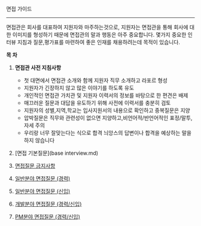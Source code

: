 면접 가이드

--------------------------------------------------------------


면접관은 회사를 대표하여 지원자와 마주하는것으로, 지원자는 면접관을 통해 회사에 대한 이미지를 형성하기 때문에 면접관의 말과 행동은 아주 중요합니다. 
몇가지 중요한 인터뷰 지침과 질문,평가표를 마련하여 좋은 인재를 채용하려는데 목적이 있습니다.



**목 차**

1. **면접관 사전 지침사항**

   * 첫 대면에서 면접관 소개와 함께 지원자 직무 소개하고 라포르 형성
   * 지원자가 긴장하지 않고 많은 이야기를 하도록 유도
   * 개인적인 면접관 가치관 및 지원자 이력서의 정보를 바탕으로 한 편견은 배제
   * 매끄러운 질문과 대답을 유도하기 위해 사전에 이력서를 충분히 검토
   * 지원자의 성별,지역,학교는 입사지원서의 내용으로 확인하고 중복질문은 지양
   * 압박질문은 직무와 관련성이 없으면 지양하고,비언어적/반언어적인 표정/말투,자세 주의
   * 우리랑 너무 잘맞는다는 식으로 합격 늬앙스의 답변이나 합격을 예상하는 말을 하지 않습니다

2.  [면접 기본질문](base interview.md)

3.  [면접질문 금지사항](precaution.md)

4. [일반분야 면접질문 (경력)](old-employee.md)

5. [일반분야 면접질문 (신입)](new-employee.md)

6. [개발분야 면접질문 (경력/신입)](developer.md)

7. [PM분야 면접질문 (경력/신입)](project-manager.md)

